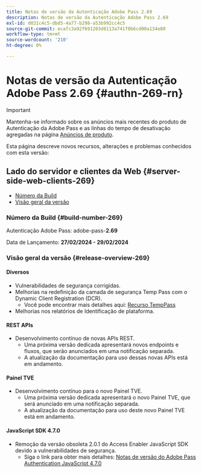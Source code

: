 ```yaml
---
title: Notas de versão da Autenticação Adobe Pass 2.69
description: Notas de versão da Autenticação Adobe Pass 2.69
exl-id: d031c4c5-dbd5-4a77-b298-a53b992cc4c5
source-git-commit: ecafc3a92f691203d8113a741f0b6cd00a134e80
workflow-type: tm+mt
source-wordcount: '210'
ht-degree: 0%

---
```


# Notas de versão da Autenticação Adobe Pass 2.69 {#authn-269-rn}

>[!IMPORTANT]
>
> Mantenha-se informado sobre os anúncios mais recentes do produto de Autenticação da Adobe Pass e as linhas do tempo de desativação agregadas na página [Anúncios de produto](/help/authentication/product-announcements.md).

Esta página descreve novos recursos, alterações e problemas conhecidos com esta versão:

## Lado do servidor e clientes da Web {#server-side-web-clients-269}

* [Número da Build](#build-number-269)
* [Visão geral da versão](#release-overview-269)

### Número da Build {#build-number-269}

Autenticação Adobe Pass: adobe-pass-**2.69**

Data de Lançamento: **27/02/2024 - 29/02/2024**

### Visão geral da versão {#release-overview-269}

#### Diversos

* Vulnerabilidades de segurança corrigidas.
* Melhorias na redefinição da camada de segurança Temp Pass com o Dynamic Client Registration (DCR).
   * Você pode encontrar mais detalhes aqui: [Recurso TempPass](../integration-guide-programmers/features-premium/temporary-access/temp-pass-feature.md)
* Melhorias nos relatórios de Identificação de plataforma.

#### REST APIs

* Desenvolvimento contínuo de novas APIs REST.
   * Uma próxima versão dedicada apresentará novos endpoints e fluxos, que serão anunciados em uma notificação separada.
   * A atualização da documentação para uso dessas novas APIs está em andamento.

#### Painel TVE

* Desenvolvimento contínuo para o novo Painel TVE.
   * Uma próxima versão dedicada apresentará o novo Painel TVE, que será anunciado em uma notificação separada.
   * A atualização da documentação para uso deste novo Painel TVE está em andamento.

#### JavaScript SDK 4.7.0

* Remoção da versão obsoleta 2.0.1 do Access Enabler JavaScript SDK devido a vulnerabilidades de segurança.
   * Siga o link para obter mais detalhes: [Notas de versão do Adobe Pass Authentication JavaScript 4.7.0](authn-rn-javascript-470.md)
